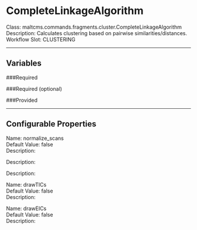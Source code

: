 # CompleteLinkageAlgorithm
Class: maltcms.commands.fragments.cluster.CompleteLinkageAlgorithm  
Description: Calculates clustering based on pairwise similarities/distances.  
Workflow Slot: CLUSTERING  

---

## Variables
###Required

###Required (optional)

###Provided


---

## Configurable Properties
Name: normalize_scans  
Default Value: false  
Description:   
  

Description:   
  

Description:   
  
Name: drawTICs  
Default Value: false  
Description:   
  
Name: drawEICs  
Default Value: false  
Description:   
  

